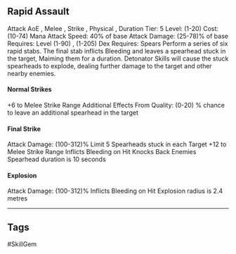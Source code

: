 ## Rapid Assault
Attack
AoE , Melee , Strike , Physical , Duration
Tier: 5
Level: (1-20)
Cost: (10-74) Mana
Attack Speed: 40% of base
Attack Damage: (25-78)% of base
Requires: Level (1-90) , (1-205) Dex
Requires: Spears
Perform a series of six rapid stabs. The final stab inflicts Bleeding and leaves a spearhead stuck in the target, Maiming them for a duration. Detonator Skills will cause the stuck spearheads to explode, dealing further damage to the target and other nearby enemies.
#### Normal Strikes
+6 to Melee Strike Range
Additional Effects From Quality:
(0-20) % chance to leave an additional spearhead in the target
#### Final Strike
Attack Damage: (100-312)%
Limit 5 Spearheads stuck in each Target
+12 to Melee Strike Range
Inflicts Bleeding on Hit
Knocks Back Enemies
Spearhead duration is 10 seconds
#### Explosion
Attack Damage: (100-312)%
Inflicts Bleeding on Hit
Explosion radius is 2.4 metres

---
## Tags
#SkillGem
